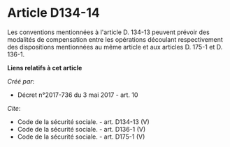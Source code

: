 # Article D134-14

Les conventions mentionnées à l'article D. 134-13 peuvent prévoir des modalités de compensation entre les opérations
découlant respectivement des dispositions mentionnées au même article et aux articles D. 175-1 et D. 136-1.

**Liens relatifs à cet article**

_Créé par_:

  - Décret n°2017-736 du 3 mai 2017 - art. 10

_Cite_:

  - Code de la sécurité sociale. - art. D134-13 (V)
  - Code de la sécurité sociale. - art. D136-1 (V)
  - Code de la sécurité sociale. - art. D175-1 (V)
